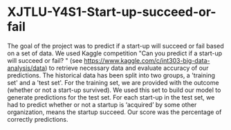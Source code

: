 # XJTLU-Y4S1-Start-up-succeed-or-fail
The goal of the project was to predict if a start-up will succeed or fail based on a set of
data. We used Kaggle competition "Can you predict if a start-up will succeed or fail? " (see
https://www.kaggle.com/c/int303-big-data-analysis/data) to retrieve necessary data and
evaluate accuracy of our predictions. The historical data has been split into two groups, a
'training set' and a 'test set'. For the training set, we are provided with the outcome
(whether or not a start-up survived). We used this set to build our model to generate
predictions for the test set. For each start-up in the test set, we had to predict whether or
not a startup is ‘acquired’ by some other organization, means the startup succeed. Our score
was the percentage of correctly predictions.
